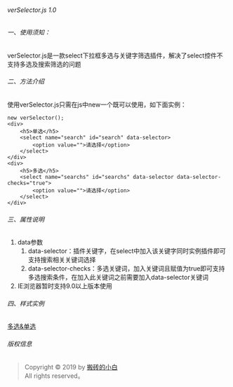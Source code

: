 ###### verSelector.js 1.0

###### 一、使用须知：
verSelector.js是一款select下拉框多选与关键字筛选插件，解决了select控件不支持多选及搜索筛选的问题
###### 二、方法介绍
使用verSelector.js只需在js中new一个既可以使用，如下面实例：
~~~
new verSelector();
<div>
    <h5>单选</h5>
    <select name="search" id="search" data-selector>
        <option value="">请选择</option>
    </select>
</div>
<div>
    <h5>多选</h5>
    <select name="searchs" id="searchs" data-selector data-selector-checks="true">
        <option value="">请选择</option>
    </select>
</div>
~~~ 
###### 三、属性说明
1. data参数
    1. data-selector：插件关键字，在select中加入该关键字同时实例插件即可支持搜索相关关键词选择
    2. data-selector-checks：多选关键词，加入关键词且赋值为true即可支持多选搜索条件，在加入此关键词之前需要加入data-selector关键词
2. IE浏览器暂时支持9.0以上版本使用
###### 四、样式实例
[多选&单选](https://www.xincheng-blog.cn/details.html?id=20190402WUhsWB5tmu)
###### 版权信息
> Copyright © 2019 by [搬砖的小白](https://www.xincheng-blog.cn)  
> All rights reserved。
